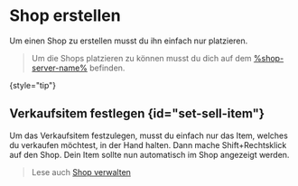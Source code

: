 # Shop erstellen

Um einen Shop zu erstellen musst du ihn einfach nur platzieren.
> Um die Shops platzieren zu können musst du dich auf dem [%shop-server-name%](servers.md "%shop-server-desc%")
> befinden.

{style="tip"}

## Verkaufsitem festlegen {id="set-sell-item"}

Um das Verkaufsitem festzulegen, musst du einfach nur das Item, welches du verkaufen möchtest, in der Hand halten.
Dann mache
<shortcut>Shift+Rechtsklick</shortcut>
auf den Shop. Dein Item sollte nun automatisch im Shop angezeigt werden.

> Lese auch [Shop verwalten](manage-shop.md "Hier findest du eine Anleitung, wie du deinen Shop verwalten kannst.")